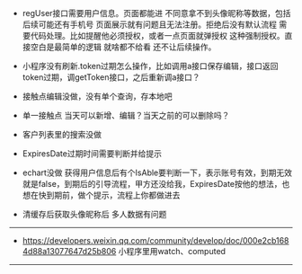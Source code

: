 - regUser接口需要用户信息。页面都能进 不同意拿不到头像昵称等数据，包括后续可能还有手机号 页面展示就有问题且无法注册。拒绝后没有默认流程 需要代码处理。比如提醒他必须授权，或者一点页面就弹授权 这种强制授权。直接空白是最简单的逻辑 就啥都不给看 还不让后续操作。
- 小程序没有刷新.token过期怎么操作，比如调用a接口保存编辑，接口返回token过期，调getToken接口，之后重新调a接口？

- 接触点编辑没做，没有单个查询，存本地吧
- 单一接触点 当天可以新增、编辑？当天之前的可以删除吗？
- 客户列表里的搜索没做
- ExpiresDate过期时间需要判断并给提示
- echart没做 获得用户信息后有个IsAble要判断一下，表示账号有效，到期无效就是false，到期后的引导流程，甲方还没给我，ExpiresDate按他的想法，也想在快到期前，做个提示，流程上你都做进去
- 清缓存后获取头像昵称后 多人数据有问题
----------------------------------------------------------------------------
- https://developers.weixin.qq.com/community/develop/doc/000e2cb1684d88a13077647d25b806 小程序里用watch、computed
----------------------------------------------------------------------------